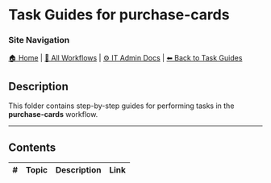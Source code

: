# Task Guides for purchase-cards

### Site Navigation
[🏠 Home](../../../README.md) | [📂 All Workflows](../../../users/users.md) | [⚙ IT Admin Docs](../../../it-admins/README.md) | [⬅ Back to Task Guides](../README.md)

## Description
This folder contains step-by-step guides for performing tasks in the **purchase-cards** workflow.

---

## Contents

| **#** | **Topic** | **Description** | **Link** |
|---|---|---|---|
